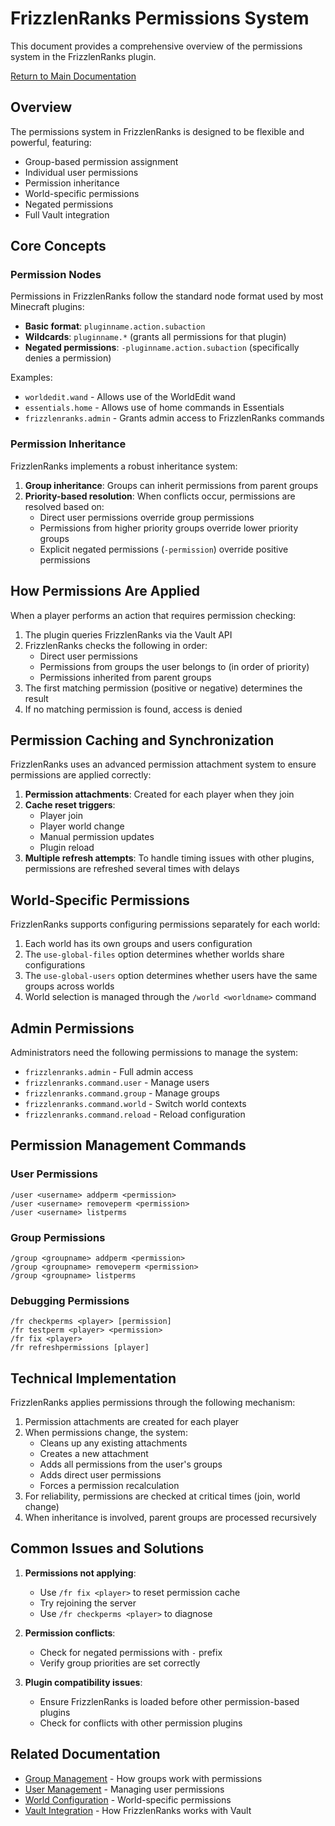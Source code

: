 # FrizzlenRanks Permissions System

This document provides a comprehensive overview of the permissions system in the FrizzlenRanks plugin.

[Return to Main Documentation](../README.md)

## Overview

The permissions system in FrizzlenRanks is designed to be flexible and powerful, featuring:

- Group-based permission assignment
- Individual user permissions
- Permission inheritance
- World-specific permissions
- Negated permissions
- Full Vault integration

## Core Concepts

### Permission Nodes

Permissions in FrizzlenRanks follow the standard node format used by most Minecraft plugins:

- **Basic format**: `pluginname.action.subaction`
- **Wildcards**: `pluginname.*` (grants all permissions for that plugin)
- **Negated permissions**: `-pluginname.action.subaction` (specifically denies a permission)

Examples:
- `worldedit.wand` - Allows use of the WorldEdit wand
- `essentials.home` - Allows use of home commands in Essentials
- `frizzlenranks.admin` - Grants admin access to FrizzlenRanks commands

### Permission Inheritance

FrizzlenRanks implements a robust inheritance system:

1. **Group inheritance**: Groups can inherit permissions from parent groups
2. **Priority-based resolution**: When conflicts occur, permissions are resolved based on:
   - Direct user permissions override group permissions
   - Permissions from higher priority groups override lower priority groups
   - Explicit negated permissions (`-permission`) override positive permissions

## How Permissions Are Applied

When a player performs an action that requires permission checking:

1. The plugin queries FrizzlenRanks via the Vault API
2. FrizzlenRanks checks the following in order:
   - Direct user permissions
   - Permissions from groups the user belongs to (in order of priority)
   - Permissions inherited from parent groups
3. The first matching permission (positive or negative) determines the result
4. If no matching permission is found, access is denied

## Permission Caching and Synchronization

FrizzlenRanks uses an advanced permission attachment system to ensure permissions are applied correctly:

1. **Permission attachments**: Created for each player when they join
2. **Cache reset triggers**:
   - Player join
   - Player world change
   - Manual permission updates
   - Plugin reload
3. **Multiple refresh attempts**: To handle timing issues with other plugins, permissions are refreshed several times with delays

## World-Specific Permissions

FrizzlenRanks supports configuring permissions separately for each world:

1. Each world has its own groups and users configuration
2. The `use-global-files` option determines whether worlds share configurations
3. The `use-global-users` option determines whether users have the same groups across worlds
4. World selection is managed through the `/world <worldname>` command

## Admin Permissions

Administrators need the following permissions to manage the system:

- `frizzlenranks.admin` - Full admin access
- `frizzlenranks.command.user` - Manage users
- `frizzlenranks.command.group` - Manage groups
- `frizzlenranks.command.world` - Switch world contexts
- `frizzlenranks.command.reload` - Reload configuration

## Permission Management Commands

### User Permissions

```
/user <username> addperm <permission>
/user <username> removeperm <permission>
/user <username> listperms
```

### Group Permissions

```
/group <groupname> addperm <permission>
/group <groupname> removeperm <permission>
/group <groupname> listperms
```

### Debugging Permissions

```
/fr checkperms <player> [permission]
/fr testperm <player> <permission>
/fr fix <player>
/fr refreshpermissions [player]
```

## Technical Implementation

FrizzlenRanks applies permissions through the following mechanism:

1. Permission attachments are created for each player
2. When permissions change, the system:
   - Cleans up any existing attachments
   - Creates a new attachment
   - Adds all permissions from the user's groups
   - Adds direct user permissions
   - Forces a permission recalculation
3. For reliability, permissions are checked at critical times (join, world change)
4. When inheritance is involved, parent groups are processed recursively

## Common Issues and Solutions

1. **Permissions not applying**:
   - Use `/fr fix <player>` to reset permission cache
   - Try rejoining the server
   - Use `/fr checkperms <player>` to diagnose

2. **Permission conflicts**:
   - Check for negated permissions with `-` prefix
   - Verify group priorities are set correctly

3. **Plugin compatibility issues**:
   - Ensure FrizzlenRanks is loaded before other permission-based plugins
   - Check for conflicts with other permission plugins

## Related Documentation

- [Group Management](groups.md) - How groups work with permissions
- [User Management](users.md) - Managing user permissions
- [World Configuration](worlds.md) - World-specific permissions
- [Vault Integration](vault.md) - How FrizzlenRanks works with Vault 